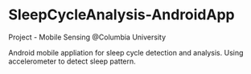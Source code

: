 # SleepCycleAnalysis-AndroidApp

Project - Mobile Sensing @Columbia University

Android mobile appliation for sleep cycle detection and analysis. Using accelerometer to detect sleep pattern.

